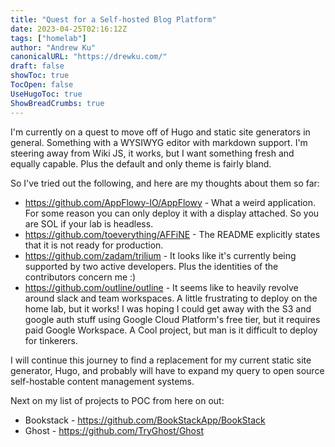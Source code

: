 ```yaml
---
title: "Quest for a Self-hosted Blog Platform"
date: 2023-04-25T02:16:12Z
tags: ["homelab"]
author: "Andrew Ku"
canonicalURL: "https://drewku.com/"
draft: false
showToc: true
TocOpen: false
UseHugoToc: true
ShowBreadCrumbs: true
---
```

I'm currently on a quest to move off of Hugo and static site generators in general. Something with a WYSIWYG editor with markdown support. I'm steering away from Wiki JS, it works, but I want something fresh and equally capable. Plus the default and only theme is fairly bland. 

So I've tried out the following, and here are my thoughts about them so far:
- https://github.com/AppFlowy-IO/AppFlowy - What a weird application. For some reason you can only deploy it with a display attached. So you are SOL if your lab is headless. 
- https://github.com/toeverything/AFFiNE - The README explicitly states that it is not ready for production.
- https://github.com/zadam/trilium - It looks like it's currently being supported by two active developers. Plus the identities of the contributors concern me :) 
- https://github.com/outline/outline - It seems like to heavily revolve around slack and team workspaces. A little frustrating to deploy on the home lab, but it works! I was hoping I could get away with the S3 and google auth stuff using Google Cloud Platform's free tier, but it requires paid Google Workspace. A Cool project, but man is it difficult to deploy for tinkerers. 


I will continue this journey to find a replacement for my current static site generator, Hugo, and probably will have to expand my query to open source self-hostable content management systems.   

Next on my list of projects to POC from here on out:   
- Bookstack - https://github.com/BookStackApp/BookStack
- Ghost - https://github.com/TryGhost/Ghost